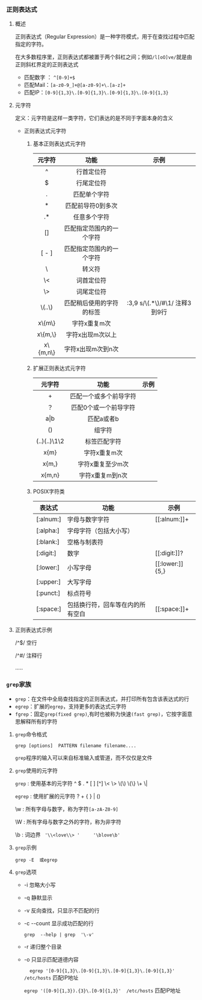 ### **正则表达式**

1. 概述

   正则表达式（Regular Expression）是一种字符模式，用于在查找过程中匹配指定的字符。

   在大多数程序里，正则表达式都被置于两个斜杠之间；例如`/l[oO]ve/`就是由正则斜杠界定的正则表达式

   - 匹配数字 ： `^[0-9]+$`
   - 匹配Mail：`[a-z0-9_]+@[a-z0-9]+\.[a-z]+`
   - 匹配IP：`[0-9]{1,3}\.[0-9]{1,3}\.[0-9]{1,3}\.[0-9]{1,3}`

2. 元字符

   定义：元字符是这样一类字符，它们表达的是不同于字面本身的含义

   - 正则表达式元字符

     1. 基本正则表达式元字符

        |   元字符   |           功能           |               示例                |
        | :--------: | :----------------------: | :-------------------------------: |
        |     ^      |        行首定位符        |                                   |
        |     $      |        行尾定位符        |                                   |
        |     .      |       匹配单个字符       |                                   |
        |     *      |    匹配前导符0到多次     |                                   |
        |     .*     |       任意多个字符       |                                   |
        |     []     | 匹配指定范围内的一个字符 |                                   |
        |   [ - ]    | 匹配指定范围内的一个字符 |                                   |
        |     \      |          转义符          |                                   |
        |    \\<     |        词首定位符        |                                   |
        |    \\>     |        词尾定位符        |                                   |
        |  \\(..\\)  | 匹配稍后使用的字符的标签 | :3,9 s/\\(.*\\)/#\1/   注释3到9行 |
        |  x\\{m\\}  |       字符x重复m次       |                                   |
        | x\\{m,\\}  |     字符x出现m次以上     |                                   |
        | x\\{m,n\\} |    字符x出现m次到n次     |                                   |

     2. 扩展正则表达式元字符

        |    元字符    |          功能          | 示例 |
        | :----------: | :--------------------: | :--: |
        |      +       | 匹配一个或多个前导字符 |      |
        |      ？      | 匹配0个或一个前导字符  |      |
        |     a\|b     |       匹配a或者b       |      |
        |      ()      |         组字符         |      |
        | (..)(..)\1\2 |      标签匹配字符      |      |
        |     x{m}     |      字符x重复m次      |      |
        |    x{m,}     |    字符x重复至少m次    |      |
        |    x{m,n}    |    字符x重复m到n次     |      |

     3. POSIX字符类

        | 表达式    | 功能                             | 示例            |
        | --------- | -------------------------------- | --------------- |
        | [:alnum:] | 字母与数字字符                   | [[:alnum:]]+    |
        | [:alpha:] | 字母字符（包括大小写）           |                 |
        | [:blank:] | 空格与制表符                     |                 |
        | [:digit:] | 数字                             | [[:digit:]]?    |
        | [:lower:] | 小写字母                         | [[:lower:]]{5,} |
        | [:upper:] | 大写字母                         |                 |
        | [:punct:] | 标点符号                         |                 |
        | [:space:] | 包括换行符，回车等在内的所有空白 | [[:space:]]+    |

3. 正则表达式示例

   /^$/   空行

   /^#/	注释行

   .....

### **`grep`家族**

- `grep`：在文件中全局查找指定的正则表达式，并打印所有包含该表达式的行
- `egrep`：扩展的`egrep`，支持更多的表达式元字符
- `fgrep`：固定`grep(fixed grep)`,有时也被称为快速`(fast grep)`，它按字面意思解释所有的字符

1. `grep`命令格式

   `grep [options]  PATTERN filename filename....`

   `grep`程序的输入可以来自标准输入或管道，而不仅仅是文件

2. `grep`使用的元字符

   `grep`  :  使用基本的元字符  ^  $  .   *   [ ]  \[^]  \\<  \\>   \\(\\)   \\{\\}  \\+  \\|  

   `egrep` :  使用扩展的元字符  ? +  { }  |   ()

   \w  :    所有字母与数字，称为字符`[a-zA-Z0-9]` 

   \W  :   所有字母与数字之外的字符，称为非字符

   \b    :   词边界   `  '\\<love\\> '     '\blove\b'  `

3. `grep`示例

   `grep -E  或egrep`

4. `grep`选项

   - -i     忽略大小写

   - -q    静默显示

   - -v    反向查找，只显示不匹配的行

   - -c    --count  显示成功匹配的行

     `grep  --help | grep  '\-v'`

   - -r     递归整个目录

   - -o     只显示匹配道德内容

     `   egrep '[0-9]{1,3}\.[0-9]{1,3}\.[0-9]{1,3}\.[0-9]{1,3}'  /etc/hosts `  匹配IP地址
     
     `egrep '([0-9]{1,3}).{3}\.[0-9]{1,3}'  /etc/hosts`    匹配IP地址



